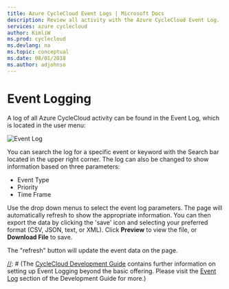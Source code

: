 ```yaml
---
title: Azure CycleCloud Event Logs | Microsoft Docs
description: Review all activity with the Azure CycleCloud Event Log.
services: azure cyclecloud
author: KimliW
ms.prod: cyclecloud
ms.devlang: na
ms.topic: conceptual
ms.date: 08/01/2018
ms.author: adjohnso
---
```

# Event Logging

A log of all Azure CycleCloud activity can be found in the Event Log, which is located in the user menu:

![Event Log](~/images/event_log.png)

You can search the log for a specific event or keyword with the Search bar located in the upper right corner. The log can also be changed to show information based on three parameters:

* Event Type
* Priority
* Time Frame

Use the drop down menus to select the event log parameters. The page will automatically refresh to show the appropriate information. You can then export the data by clicking the 'save' icon and selecting your preferred format (CSV, JSON, text, or XML). Click **Preview** to view the file, or **Download File** to save.

The "refresh" button will update the event data on the page.

[//]: # (## Advanced Logging -- Kimli re-write this when the content is up plz)

[//]: # (The [CycleCloud Development Guide](https://docs.cyclecomputing.com/dev-guide-launch) contains further information on setting up Event Logging beyond the basic offering. Please visit the [Event Log](https://docs.cyclecomputing.com/developer-guide-v6.5.6/plugins_overview/plugins_events) section of the Development Guide for more.)
